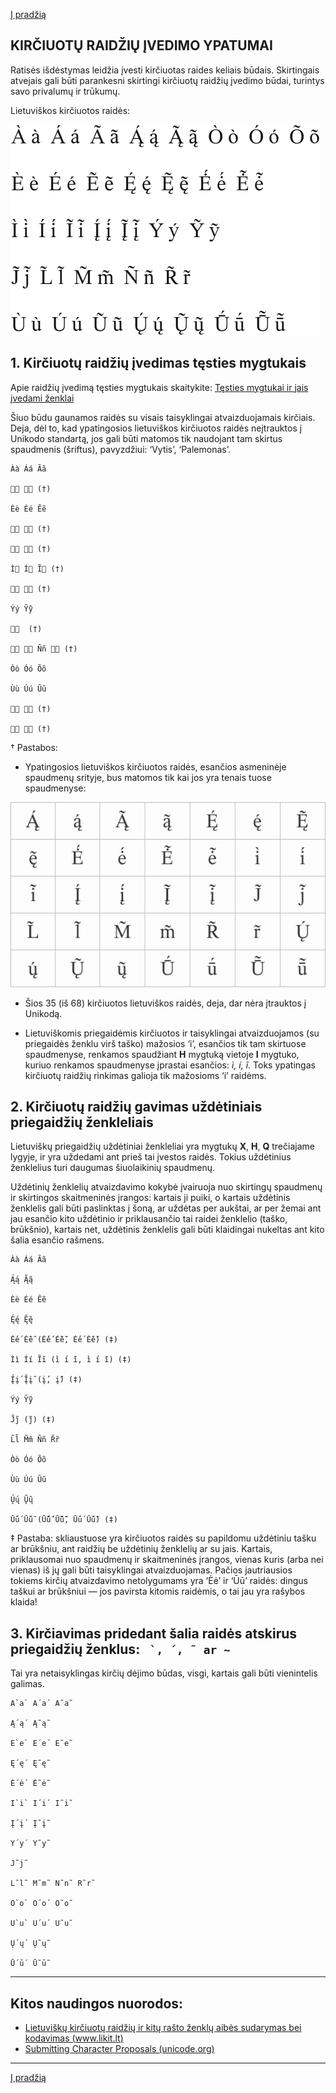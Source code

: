 [Į pradžią](../README.md)

KIRČIUOTŲ RAIDŽIŲ ĮVEDIMO YPATUMAI
----------------------------------

Ratisės išdėstymas leidžia įvesti kirčiuotas raides keliais būdais. Skirtingais atvejais gali būti parankesni skirtingi kirčiuotų raidžių įvedimo būdai, turintys savo privalumų ir trūkumų.

Lietuviškos kirčiuotos raidės:

![Lietuviškos kirčiuotos raidės](images/kirciuotos_lt_raides.png)

## 1. Kirčiuotų raidžių įvedimas tęsties mygtukais

Apie raidžių įvedimą tęsties mygtukais skaitykite: [Tęsties mygtukai ir jais įvedami ženklai](testies_mygtukai.md)

Šiuo būdu gaunamos raidės su visais taisyklingai atvaizduojamais kirčiais. Deja, dėl to, kad ypatingosios lietuviškos kirčiuotos raidės neįtrauktos į Unikodo standartą, jos gali būti matomos tik naudojant tam skirtus spaudmenis (šriftus), pavyzdžiui: ‘Vytis’, ‘Palemonas’.

```
Àà Áá Ãã

  (†)

Èè Éé Ẽẽ

  (†)

  (†)

Ì Í Ĩ (†)

  (†)

Ýý Ỹỹ

  (†)

  Ññ  (†)

Òò Óó Õõ

Ùù Úú Ũũ

  (†)

  (†)
```

† Pastabos:

- Ypatingosios lietuviškos kirčiuotos raidės, esančios asmeninėje spaudmenų srityje, bus matomos tik kai jos yra tenais tuose spaudmenyse:

![Neįtrauktos į Unikodą lietuviškos kirčiuotos raidės](images/ypatingos_lt_raides.png)

- Šios 35 (iš 68) kirčiuotos lietuviškos raidės, deja, dar nėra įtrauktos į Unikodą.

- Lietuviškomis priegaidėmis kirčiuotos ir taisyklingai atvaizduojamos (su priegaidės ženklu virš taško) mažosios ‘i’, esančios tik tam skirtuose spaudmenyse,  renkamos spaudžiant __H__ mygtuką vietoje __I__  mygtuko, kuriuo renkamos spaudmenyse įprastai esančios: _ì, í, ĩ_. Toks ypatingas kirčiuotų raidžių rinkimas galioja tik mažosioms ‘i’ raidėms.

## 2. Kirčiuotų raidžių gavimas uždėtiniais priegaidžių ženkleliais

Lietuviškų priegaidžių uždėtiniai ženkleliai yra mygtukų __X__, __H__, __Q__ trečiajame lygyje, ir yra uždedami ant prieš tai įvestos raidės. Tokius uždėtinius ženklelius turi daugumas šiuolaikinių spaudmenų.

Uždėtinių ženklelių atvaizdavimo kokybė įvairuoja nuo skirtingų spaudmenų ir skirtingos skaitmeninės įrangos: kartais ji puiki, o kartais uždėtinis ženklelis gali būti paslinktas į šoną, ar uždėtas per aukštai, ar per žemai ant jau esančio kito uždėtinio ir priklausančio tai raidei ženklelio (taško, brūkšnio), kartais net, uždėtinis ženklelis gali būti klaidingai nukeltas ant kito šalia esančio rašmens.

```
Àà Áá Ãã

Ą́ą́ Ą̃ą̃

Èè Éé Ẽẽ

Ę́ę́ Ę̃ę̃

Ė́ė́ Ė̃ė̃ (Ė̇́ė̇́ Ė̇̃ė̇̃, Ė́ė́ Ė̃ė̃) (‡)

Ìì Íí Ĩĩ (i̇̀ i̇́ i̇̃, ı̇̀ ı̇́ ı̇̃) (‡)

Į́į́ Į̃į̃ (į̇́, į̇̃) (‡)

Ýý Ỹỹ

J̃j̃ (j̇̃) (‡)

L̃l̃ M̃m̃ Ññ R̃r̃

Òò Óó Õõ

Ùù Úú Ũũ

Ų́ų́ Ų̃ų̃

Ū́ū́ Ū̃ū̃ (Ū̄́ū̄́ Ū̄̃ū̄̃, Ū́ū́ Ū̃ū̃) (‡)
```
‡ Pastaba: skliaustuose yra kirčiuotos raidės su papildomu uždėtiniu tašku ar brūkšniu, ant raidžių be uždėtinių ženklelių ar su jais. Kartais, priklausomai nuo spaudmenų ir skaitmeninės įrangos, vienas kuris (arba nei vienas) iš jų gali būti taisyklingai atvaizduojamas. Pačios jautriausios tokiems kirčių atvaizdavimo netolygumams yra ‘Ėė’ ir ‘Ūū’ raidės: dingus taškui ar brūkšniui — jos pavirsta kitomis raidėmis, o tai jau yra rašybos klaida!

## 3. Kirčiavimas pridedant šalia raidės atskirus priegaidžių ženklus: ``` `, ´, ˜ ar ~```

Tai yra netaisyklingas kirčių dėjimo būdas, visgi, kartais gali būti vienintelis galimas.

```
A`a` A´a´ A˜a˜

Ą´ą´ Ą˜ą˜

E`e` E´e´ E˜e˜

Ę´ę´ Ę˜ę˜

Ė´ė´ Ė˜ė˜

I`i` I´i´ I˜i˜

Į´į´ Į˜į˜

Y´y´ Y˜y˜

J˜j˜

L˜l˜ M˜m˜ N˜n˜ R˜r˜

O`o` O´o´ O˜o˜

U`u` U´u´ U˜u˜

Ų´ų´ Ų˜ų˜

Ū´ū´ Ū˜ū˜
```
---------------------------------------------------------------------------------------------------
## Kitos naudingos nuorodos:

- [Lietuviškų kirčiuotų raidžių ir kitų rašto ženklų aibės sudarymas bei kodavimas (www.likit.lt)](http://www.likit.lt/all/kirc_raid/AccMain.htm)
- [Submitting Character Proposals (unicode.org)](https://unicode.org/pending/proposals.html)

---------------------------------------------------------------------------------------------------

[Į pradžią](../README.md)

